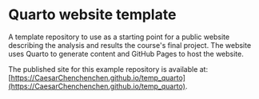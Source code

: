 # Quarto website template

A template repository to use as a starting point for a public website describing
the analysis and results the course's final project. The website uses
Quarto to generate content and GitHub Pages to host the website.

The published site for this example repository is available at: [https://CaesarChenchenchen.github.io/temp_quarto](https://CaesarChenchenchen.github.io/temp_quarto).